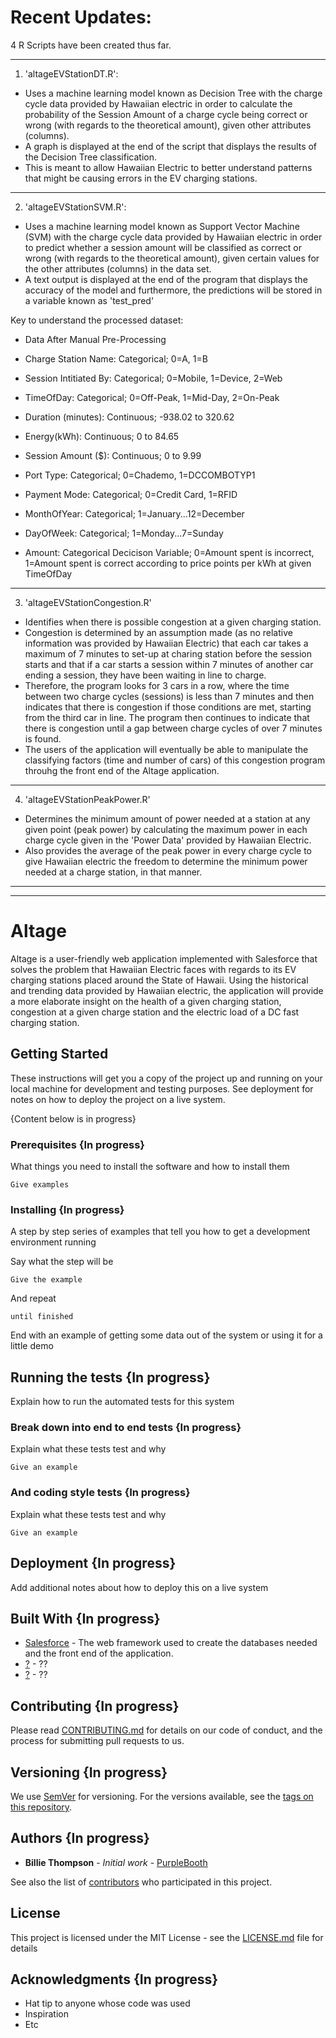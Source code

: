 # Recent Updates:
4 R Scripts have been created thus far.

----------------------------------------------------------------------------------------------------------------

1. 'altageEVStationDT.R': 

- Uses a machine learning model known as Decision Tree with the charge cycle data provided by Hawaiian electric in order to calculate the probability of the Session Amount of a charge cycle being correct or wrong (with regards to the theoretical amount), given other attributes (columns).
- A graph is displayed at the end of the script that displays the results of the Decision Tree classification.
- This is meant to allow Hawaiian Electric to better understand patterns that might be causing errors in the EV charging stations.
----------------------------------------------------------------------------------------------------------------------------

2. 'altageEVStationSVM.R':

- Uses a machine learning model known as Support Vector Machine (SVM) with the charge cycle data provided by Hawaiian electric in order to predict whether a session amount will be classified as correct or wrong (with regards to the theoretical amount), given certain values for the other attributes (columns) in the data set.
- A text output is displayed at the end of the program that displays the accuracy of the model and furthermore, the predictions will be stored in a variable known as 'test_pred'

Key to understand the processed dataset:
- Data After Manual Pre-Processing
- Charge Station Name: Categorical; 0=A, 1=B
- Session Intitiated By: Categorical; 0=Mobile, 1=Device, 2=Web
- TimeOfDay: Categorical; 0=Off-Peak, 1=Mid-Day, 2=On-Peak
- Duration (minutes): Continuous; -938.02 to 320.62
- Energy(kWh): Continuous; 0 to 84.65
- Session Amount ($): Continuous; 0 to 9.99
- Port Type: Categorical; 0=Chademo, 1=DCCOMBOTYP1
- Payment Mode: Categorical; 0=Credit Card, 1=RFID
- MonthOfYear: Categorical; 1=January...12=December
- DayOfWeek: Categorical; 1=Monday...7=Sunday

- Amount: Categorical Decicison Variable; 0=Amount spent is incorrect, 1=Amount spent is correct 	according to price points per kWh at given TimeOfDay
----------------------------------------------------------------------------------------------------------------------------

3. 'altageEVStationCongestion.R'

- Identifies when there is possible congestion at a given charging station.
- Congestion is determined by an assumption made (as no relative information was provided by Hawaiian Electric) that each car takes a maximum of 7 minutes to set-up at charing station before the session starts and that if a car starts a session within 7 minutes of another car ending a session, they have been waiting in line to charge.
- Therefore, the program looks for 3 cars in a row, where the time between two charge cycles (sessions) is less than 7 minutes and then indicates that there is congestion if those conditions are met, starting from the third car in line. The program then continues to indicate that there is congestion until a gap between charge cycles of over 7 minutes is found.
- The users of the application will eventually be able to manipulate the classifying factors (time and number of cars) of this congestion program throuhg the front end of the Altage application.
----------------------------------------------------------------------------------------------------------------------------

4. 'altageEVStationPeakPower.R'

- Determines the minimum amount of power needed at a station at any given point (peak power) by calculating the maximum power in each charge cycle given in the 'Power Data' provided by Hawaiian Electric.
- Also provides the average of the peak power in every charge cycle to give Hawaiian electric the freedom to determine the minimum power needed at a charge station, in that manner. 
-----------------------------------------------------------------------------------------------------------------------------
-----------------------------------------------------------------------------------------------------------------------------

# Altage

Altage is a user-friendly web application implemented with Salesforce that solves the problem that Hawaiian Electric faces with regards to its EV charging stations placed around the State of Hawaii. Using the historical and trending data provided by Hawaiian electric, the application will provide a more elaborate insight on the health of a given charging station, congestion at a given charge station and the electric load of a DC fast charging station.

## Getting Started

These instructions will get you a copy of the project up and running on your local machine for development and testing purposes. See deployment for notes on how to deploy the project on a live system.


{Content below is in progress}

### Prerequisites {In progress}

What things you need to install the software and how to install them

```
Give examples
```

### Installing {In progress}

A step by step series of examples that tell you how to get a development environment running

Say what the step will be

```
Give the example
```

And repeat

```
until finished
```

End with an example of getting some data out of the system or using it for a little demo

## Running the tests {In progress}

Explain how to run the automated tests for this system

### Break down into end to end tests {In progress}

Explain what these tests test and why

```
Give an example
```

### And coding style tests {In progress}

Explain what these tests test and why

```
Give an example
```

## Deployment {In progress}

Add additional notes about how to deploy this on a live system

## Built With {In progress}

* [Salesforce](https://developer.salesforce.com/) - The web framework used to create the databases needed and the front end of the application.
* [?](?) - ??
* [?](?) - ??

## Contributing {In progress}

Please read [CONTRIBUTING.md](https://gist.github.com/PurpleBooth/b24679402957c63ec426) for details on our code of conduct, and the process for submitting pull requests to us.

## Versioning {In progress}

We use [SemVer](http://semver.org/) for versioning. For the versions available, see the [tags on this repository](https://github.com/your/project/tags). 

## Authors {In progress}

* **Billie Thompson** - *Initial work* - [PurpleBooth](https://github.com/PurpleBooth)

See also the list of [contributors](https://github.com/your/project/contributors) who participated in this project.

## License

This project is licensed under the MIT License - see the [LICENSE.md](LICENSE.md) file for details

## Acknowledgments {In progress}

* Hat tip to anyone whose code was used
* Inspiration
* Etc
